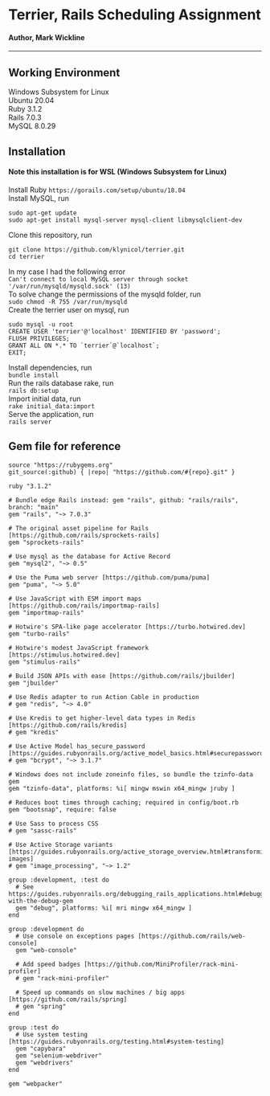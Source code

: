 # Terrier, Rails Scheduling Assignment
#### Author, Mark Wickline
----

## Working Environment
Windows Subsystem for Linux  
Ubuntu 20.04  
Ruby 3.1.2  
Rails 7.0.3  
MySQL 8.0.29  

## Installation
#### Note this installation is for WSL (Windows Subsystem for Linux)
Install Ruby `https://gorails.com/setup/ubuntu/18.04`  
Install MySQL, run  
```
sudo apt-get update  
sudo apt-get install mysql-server mysql-client libmysqlclient-dev
```
Clone this repository, run  
```
git clone https://github.com/klynicol/terrier.git 
cd terrier
```
In my case I had the following error  
`Can't connect to local MySQL server through socket '/var/run/mysqld/mysqld.sock' (13)`  
To solve change the permissions of the mysqld folder, run  
`sudo chmod -R 755 /var/run/mysqld`  
Create the terrier user on mysql, run  
```
sudo mysql -u root
CREATE USER 'terrier'@'localhost' IDENTIFIED BY 'password';
FLUSH PRIVILEGES;
GRANT ALL ON *.* TO `terrier`@`localhost`;
EXIT;
```
Install dependencies, run  
`bundle install`  
Run the rails database rake, run  
`rails db:setup`  
Import initial data, run  
`rake initial_data:import`  
Serve the application, run  
`rails server`  


## Gem file for reference
```
source "https://rubygems.org"
git_source(:github) { |repo| "https://github.com/#{repo}.git" }

ruby "3.1.2"

# Bundle edge Rails instead: gem "rails", github: "rails/rails", branch: "main"
gem "rails", "~> 7.0.3"

# The original asset pipeline for Rails [https://github.com/rails/sprockets-rails]
gem "sprockets-rails"

# Use mysql as the database for Active Record
gem "mysql2", "~> 0.5"

# Use the Puma web server [https://github.com/puma/puma]
gem "puma", "~> 5.0"

# Use JavaScript with ESM import maps [https://github.com/rails/importmap-rails]
gem "importmap-rails"

# Hotwire's SPA-like page accelerator [https://turbo.hotwired.dev]
gem "turbo-rails"

# Hotwire's modest JavaScript framework [https://stimulus.hotwired.dev]
gem "stimulus-rails"

# Build JSON APIs with ease [https://github.com/rails/jbuilder]
gem "jbuilder"

# Use Redis adapter to run Action Cable in production
# gem "redis", "~> 4.0"

# Use Kredis to get higher-level data types in Redis [https://github.com/rails/kredis]
# gem "kredis"

# Use Active Model has_secure_password [https://guides.rubyonrails.org/active_model_basics.html#securepassword]
# gem "bcrypt", "~> 3.1.7"

# Windows does not include zoneinfo files, so bundle the tzinfo-data gem
gem "tzinfo-data", platforms: %i[ mingw mswin x64_mingw jruby ]

# Reduces boot times through caching; required in config/boot.rb
gem "bootsnap", require: false

# Use Sass to process CSS
# gem "sassc-rails"

# Use Active Storage variants [https://guides.rubyonrails.org/active_storage_overview.html#transforming-images]
# gem "image_processing", "~> 1.2"

group :development, :test do
  # See https://guides.rubyonrails.org/debugging_rails_applications.html#debugging-with-the-debug-gem
  gem "debug", platforms: %i[ mri mingw x64_mingw ]
end

group :development do
  # Use console on exceptions pages [https://github.com/rails/web-console]
  gem "web-console"

  # Add speed badges [https://github.com/MiniProfiler/rack-mini-profiler]
  # gem "rack-mini-profiler"

  # Speed up commands on slow machines / big apps [https://github.com/rails/spring]
  # gem "spring"
end

group :test do
  # Use system testing [https://guides.rubyonrails.org/testing.html#system-testing]
  gem "capybara"
  gem "selenium-webdriver"
  gem "webdrivers"
end

gem "webpacker"
```